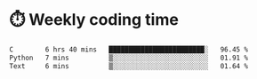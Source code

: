 
# :stopwatch: Weekly coding time
<!--START_SECTION:waka-->

```txt
C        6 hrs 40 mins   ████████████████████████░   96.45 %
Python   7 mins          ▒░░░░░░░░░░░░░░░░░░░░░░░░   01.91 %
Text     6 mins          ▒░░░░░░░░░░░░░░░░░░░░░░░░   01.64 %
```

<!--END_SECTION:waka-->


<!-- <p> <img src="https://github-readme-stats.vercel.app/api?username=cozgerest&show_icons=true&hide_border=false" />  </p> -->

